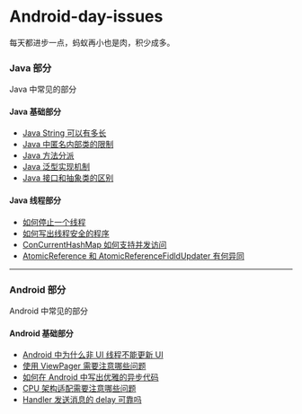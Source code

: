 # Android-day-issues
每天都进步一点，蚂蚁再小也是肉，积少成多。



### Java 部分

Java 中常见的部分

#### Java 基础部分

- [Java String 可以有多长](https://github.com/LvKang-insist/Android-day-issues/issues/1)
- [Java 中匿名内部类的限制](https://github.com/LvKang-insist/Android-day-issues/issues/2)
- [Java 方法分派](https://github.com/LvKang-insist/Android-day-issues/issues/3)
- [Java 泛型实现机制](https://github.com/LvKang-insist/Android-day-issues/issues/4)
- [Java 接口和抽象类的区别](https://github.com/LvKang-insist/Android-day-issues/issues/14)

#### Java 线程部分
- [如何停止一个线程](https://github.com/LvKang-insist/Android-day-issues/issues/6)
- [如何写出线程安全的程序](https://github.com/LvKang-insist/Android-day-issues/issues/7)
- [ConCurrentHashMap 如何支持并发访问](https://github.com/LvKang-insist/Android-day-issues/issues/8)
- [AtomicReference 和 AtomicReferenceFidldUpdater 有何异同](https://github.com/LvKang-insist/Android-day-issues/issues/9)

---

### Android 部分

Android 中常见的部分

#### Android 基础部分
- [Android 中为什么非 UI 线程不能更新 UI ](https://github.com/LvKang-insist/Android-day-issues/issues/12)
- [使用 ViewPager 需要注意哪些问题](https://github.com/LvKang-insist/Android-day-issues/issues/5)
- [如何在 Android 中写出优雅的异步代码](https://github.com/LvKang-insist/Android-day-issues/issues/10)
- [CPU 架构适配需要注意哪些问题](https://github.com/LvKang-insist/Android-day-issues/issues/11)
- [Handler 发送消息的 delay 可靠吗](https://github.com/LvKang-insist/Android-day-issues/issues/13)
